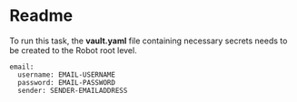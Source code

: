# Readme

To run this task, the **vault.yaml** file containing necessary secrets needs to be created to the Robot root level.

```
email:
  username: EMAIL-USERNAME
  password: EMAIL-PASSWORD
  sender: SENDER-EMAILADDRESS
```
